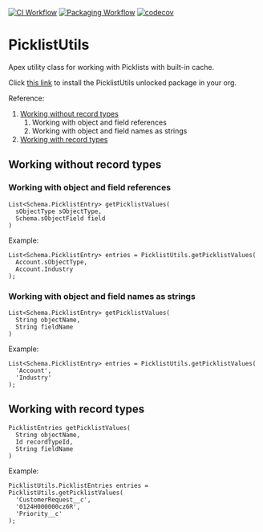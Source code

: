 [![CI Workflow](https://github.com/pozil/picklist-utils/workflows/CI/badge.svg)](https://github.com/pozil/picklist-utils/actions?query=workflow%3ACI) [![Packaging Workflow](https://github.com/pozil/picklist-utils/workflows/Packaging/badge.svg)](https://github.com/pozil/picklist-utils/actions?query=workflow%3APackaging) [![codecov](https://codecov.io/gh/pozil/picklist-utils/branch/main/graph/badge.svg)](https://codecov.io/gh/pozil/picklist-utils)

# PicklistUtils

Apex utility class for working with Picklists with built-in cache.

Click [this link](https://login.salesforce.com/packaging/installPackage.apexp?p0=04t3h000004smn8AAA) to install the PicklistUtils unlocked package in your org.

Reference:

1. [Working without record types](#working-without-record-types)
    1. Working with object and field references
    1. Working with object and field names as strings
1. [Working with record types](#working-with-record-types)

## Working without record types

### Working with object and field references

```
List<Schema.PicklistEntry> getPicklistValues(
  sObjectType sObjectType,
  Schema.sObjectField field
)
```

Example:

```
List<Schema.PicklistEntry> entries = PicklistUtils.getPicklistValues(
  Account.sObjectType,
  Account.Industry
);
```

### Working with object and field names as strings

```
List<Schema.PicklistEntry> getPicklistValues(
  String objectName,
  String fieldName
)
```

Example:

```
List<Schema.PicklistEntry> entries = PicklistUtils.getPicklistValues(
  'Account',
  'Industry'
);
```

## Working with record types

```
PicklistEntries getPicklistValues(
  String objectName,
  Id recordTypeId,
  String fieldName
)
```

Example:

```
PicklistUtils.PicklistEntries entries = PicklistUtils.getPicklistValues(
  'CustomerRequest__c',
  '0124H000000cz6R',
  'Priority__c'
);
```
